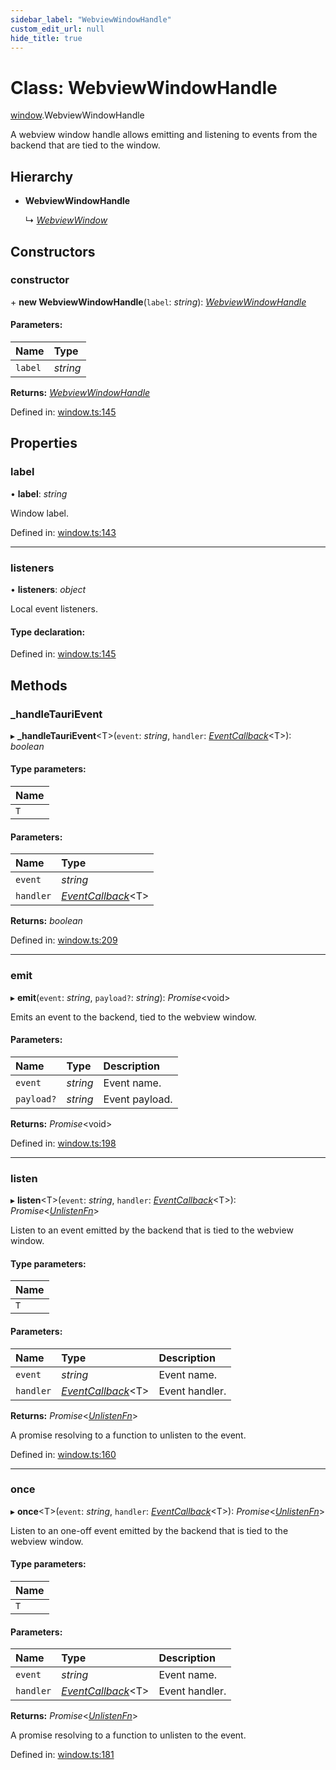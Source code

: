 ```yaml
---
sidebar_label: "WebviewWindowHandle"
custom_edit_url: null
hide_title: true
---
```


# Class: WebviewWindowHandle

[window](../modules/window.md).WebviewWindowHandle

A webview window handle allows emitting and listening to events from the backend that are tied to the window.

## Hierarchy

* **WebviewWindowHandle**

  ↳ [*WebviewWindow*](window.webviewwindow.md)

## Constructors

### constructor

\+ **new WebviewWindowHandle**(`label`: *string*): [*WebviewWindowHandle*](window.webviewwindowhandle.md)

#### Parameters:

Name | Type |
:------ | :------ |
`label` | *string* |

**Returns:** [*WebviewWindowHandle*](window.webviewwindowhandle.md)

Defined in: [window.ts:145](https://github.com/tauri-apps/tauri/blob/3afef190/tooling/api/src/window.ts#L145)

## Properties

### label

• **label**: *string*

Window label.

Defined in: [window.ts:143](https://github.com/tauri-apps/tauri/blob/3afef190/tooling/api/src/window.ts#L143)

___

### listeners

• **listeners**: *object*

Local event listeners.

#### Type declaration:

Defined in: [window.ts:145](https://github.com/tauri-apps/tauri/blob/3afef190/tooling/api/src/window.ts#L145)

## Methods

### \_handleTauriEvent

▸ **_handleTauriEvent**<T\>(`event`: *string*, `handler`: [*EventCallback*](../modules/event.md#eventcallback)<T\>): *boolean*

#### Type parameters:

Name |
:------ |
`T` |

#### Parameters:

Name | Type |
:------ | :------ |
`event` | *string* |
`handler` | [*EventCallback*](../modules/event.md#eventcallback)<T\> |

**Returns:** *boolean*

Defined in: [window.ts:209](https://github.com/tauri-apps/tauri/blob/3afef190/tooling/api/src/window.ts#L209)

___

### emit

▸ **emit**(`event`: *string*, `payload?`: *string*): *Promise*<void\>

Emits an event to the backend, tied to the webview window.

#### Parameters:

Name | Type | Description |
:------ | :------ | :------ |
`event` | *string* | Event name.   |
`payload?` | *string* | Event payload.    |

**Returns:** *Promise*<void\>

Defined in: [window.ts:198](https://github.com/tauri-apps/tauri/blob/3afef190/tooling/api/src/window.ts#L198)

___

### listen

▸ **listen**<T\>(`event`: *string*, `handler`: [*EventCallback*](../modules/event.md#eventcallback)<T\>): *Promise*<[*UnlistenFn*](../modules/event.md#unlistenfn)\>

Listen to an event emitted by the backend that is tied to the webview window.

#### Type parameters:

Name |
:------ |
`T` |

#### Parameters:

Name | Type | Description |
:------ | :------ | :------ |
`event` | *string* | Event name.   |
`handler` | [*EventCallback*](../modules/event.md#eventcallback)<T\> | Event handler.   |

**Returns:** *Promise*<[*UnlistenFn*](../modules/event.md#unlistenfn)\>

A promise resolving to a function to unlisten to the event.

Defined in: [window.ts:160](https://github.com/tauri-apps/tauri/blob/3afef190/tooling/api/src/window.ts#L160)

___

### once

▸ **once**<T\>(`event`: *string*, `handler`: [*EventCallback*](../modules/event.md#eventcallback)<T\>): *Promise*<[*UnlistenFn*](../modules/event.md#unlistenfn)\>

Listen to an one-off event emitted by the backend that is tied to the webview window.

#### Type parameters:

Name |
:------ |
`T` |

#### Parameters:

Name | Type | Description |
:------ | :------ | :------ |
`event` | *string* | Event name.   |
`handler` | [*EventCallback*](../modules/event.md#eventcallback)<T\> | Event handler.   |

**Returns:** *Promise*<[*UnlistenFn*](../modules/event.md#unlistenfn)\>

A promise resolving to a function to unlisten to the event.

Defined in: [window.ts:181](https://github.com/tauri-apps/tauri/blob/3afef190/tooling/api/src/window.ts#L181)
